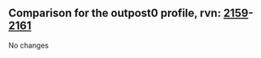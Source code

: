 ## Comparison for the outpost0 profile, rvn: [2159](https://github.com/PRO100KatYT/FortniteProfileRevisions/tree/main/profiles/outpost0/2159%20outpost0.json)-[2161](https://github.com/PRO100KatYT/FortniteProfileRevisions/tree/main/profiles/outpost0/2161%20outpost0.json)

No changes

